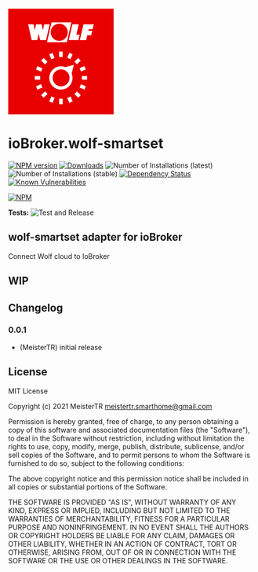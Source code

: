 ![Logo](admin/wolf-smartset.png)
# ioBroker.wolf-smartset

[![NPM version](http://img.shields.io/npm/v/iobroker.wolf-smartset.svg)](https://www.npmjs.com/package/iobroker.wolf-smartset)
[![Downloads](https://img.shields.io/npm/dm/iobroker.wolf-smartset.svg)](https://www.npmjs.com/package/iobroker.wolf-smartset)
![Number of Installations (latest)](http://iobroker.live/badges/wolf-smartset-installed.svg)
![Number of Installations (stable)](http://iobroker.live/badges/wolf-smartset-stable.svg)
[![Dependency Status](https://img.shields.io/david/MeisterTR/iobroker.wolf-smartset.svg)](https://david-dm.org/iobroker-community-adapters/iobroker.wolf-smartset)
[![Known Vulnerabilities](https://snyk.io/test/github/MeisterTR/ioBroker.wolf-smartset/badge.svg)](https://snyk.io/test/github/iobroker-community-adapters/ioBroker.wolf-smartset)

[![NPM](https://nodei.co/npm/iobroker.wolf-smartset.png?downloads=true)](https://nodei.co/npm/iobroker.wolf-smartset/)

**Tests:** ![Test and Release](https://github.com/iobroker-community-adapters/ioBroker.wolf-smartset/workflows/Test%20and%20Release/badge.svg)

## wolf-smartset adapter for ioBroker

Connect Wolf cloud to IoBroker

## WIP

## Changelog

### 0.0.1
* (MeisterTR) initial release

## License
MIT License

Copyright (c) 2021 MeisterTR <meistertr.smarthome@gmail.com>

Permission is hereby granted, free of charge, to any person obtaining a copy
of this software and associated documentation files (the "Software"), to deal
in the Software without restriction, including without limitation the rights
to use, copy, modify, merge, publish, distribute, sublicense, and/or sell
copies of the Software, and to permit persons to whom the Software is
furnished to do so, subject to the following conditions:

The above copyright notice and this permission notice shall be included in all
copies or substantial portions of the Software.

THE SOFTWARE IS PROVIDED "AS IS", WITHOUT WARRANTY OF ANY KIND, EXPRESS OR
IMPLIED, INCLUDING BUT NOT LIMITED TO THE WARRANTIES OF MERCHANTABILITY,
FITNESS FOR A PARTICULAR PURPOSE AND NONINFRINGEMENT. IN NO EVENT SHALL THE
AUTHORS OR COPYRIGHT HOLDERS BE LIABLE FOR ANY CLAIM, DAMAGES OR OTHER
LIABILITY, WHETHER IN AN ACTION OF CONTRACT, TORT OR OTHERWISE, ARISING FROM,
OUT OF OR IN CONNECTION WITH THE SOFTWARE OR THE USE OR OTHER DEALINGS IN THE
SOFTWARE.